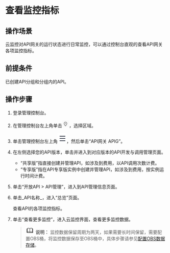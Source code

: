 # 查看监控指标<a name="ZH-CN_TOPIC_0000001188957135"></a>

## 操作场景<a name="zh-cn_topic_0000001174416921_zh-cn_topic_0106543507_section6195115717201"></a>

云监控对API网关的运行状态进行日常监控，可以通过控制台直观的查看API网关各项监控指标。

## 前提条件<a name="zh-cn_topic_0000001174416921_zh-cn_topic_0106543507_section375091112115"></a>

已创建API分组和分组内的API。

## 操作步骤<a name="zh-cn_topic_0000001174416921_zh-cn_topic_0106543507_section7279998213"></a>

1.  登录管理控制台。
2.  在管理控制台左上角单击![](figures/icon-region.png)，选择区域。
3.  单击管理控制台左上角![](figures/zh-cn_image_0000001145871974.png)，然后单击“API网关 APIG”。
4.  在左侧选择您的API版本，单击并进入到对应版本的API开发与调用管理页面。
    -   “共享版”指直接创建并管理API，如涉及到费用，以API调用次数计费。
    -   “专享版”指在API专享版实例中创建并管理API，如涉及到费用，按实例运行时间计费。

5.  单击“开放API \> API管理”，进入到API管理信息页面。
6.  单击_API名称_，进入“总览”页面。

    查看API的各项监控指标。

7.  单击“查看更多监控”，进入云监控界面，查看更多监控数据。

    >![](public_sys-resources/icon-note.gif) **说明：** 
    >监控数据保留周期为两天，如果需要长时间保留，需要配置OBS桶，将监控数据保存至OBS桶中，具体步骤请参见[配置OBS数据存储](https://support.huaweicloud.com/usermanual-ces/ces_01_0065.html)。


